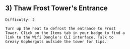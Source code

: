 ## 3) Thaw Frost Tower's Entrance
    Difficulty: 2
    
    Turn up the heat to defrost the entrance to Frost
    Tower. Click on the Items tab in your badge to find a
    link to the Wifi Dongle's CLI interface. Talk to
    Greasy Gopherguts outside the tower for tips.